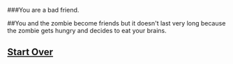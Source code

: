 ###You are a bad friend. 

##You and the zombie become friends but it doesn't last very long because the zombie gets hungry and decides to eat your brains. 

## [Start Over](../README.md)